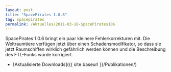 ```yaml
---
layout: post
title: "SpacePirates 1.0.6"
tag: spacepirates
permalink: /Aktuelles/2011-03-18-SpacePirates106
---
```



SpacePirates 1.0.6 bringt ein paar kleinere Fehlerkorrekturen mit. Die Weltraumtiere verfügen jetzt über einen Schadensmodifikator, so dass sie jetzt Raumschiffen wirklich gefährlich werden können und die Beschreibung des FTL-Funks wurde korrigiert.

- [Aktualisierte Downloads]({{ site.baseurl }}/Publikationen/)


